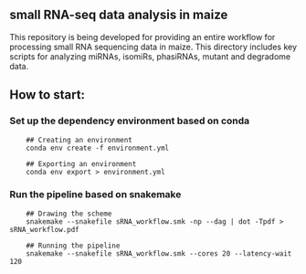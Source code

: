 ## small RNA-seq data analysis in maize 

This repository is being developed for providing an entire workflow for processing small RNA sequencing data in maize. This directory includes key scripts for analyzing miRNAs, isomiRs, phasiRNAs, mutant and degradome data.

## How to start:

### Set up the dependency environment based on conda

```
    ## Creating an environment
    conda env create -f environment.yml

    ## Exporting an environment
    conda env export > environment.yml
```



### Run the pipeline based on snakemake

```
    ## Drawing the scheme
    snakemake --snakefile sRNA_workflow.smk -np --dag | dot -Tpdf > sRNA_workflow.pdf

    ## Running the pipeline
    snakemake --snakefile sRNA_workflow.smk --cores 20 --latency-wait 120
```

